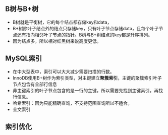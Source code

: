 ## B树与B+树
- B树就是平衡树，它的每个结点都存储key和data，
- B+树除叶子结点外的结点只存储key，只有叶子节点存储data，且每个叶子节点还有指向相邻叶子节点的指针。B树与B+树结点的key都是升序排列。
- 因为结点多，所以相对红黑树来说高度更低。
## MySQL索引
- 在中大型表中，索引可以大大减少需要扫描的行数。
- InnoDB使用B+树作为索引类型，对主键建立**聚簇索引**，主键的聚簇索引叶子节点包含有全部行信息
- 非主键索引的叶子节点包含的是一行的主键，所以需要先找到主键索引，再找行信息。
- 哈希索引：因为只能精确查询，不支持范围查询所以不适合。
- 全文索引
## 索引优化